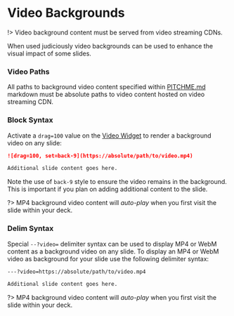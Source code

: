 # Video Backgrounds

!> Video background content must be served from video streaming CDNs.

When used judiciously video backgrounds can be used to enhance the visual impact of some slides.

### Video Paths

All paths to background video content specified within [PITCHME.md](/conventions/pitchme-md.md) markdown must be absolute paths to video content hosted on video streaming CDN.

### Block Syntax

Activate a `drag=100` value on the [Video Widget](/videos/widget.md) to render a background video on any slide:

```markdown
![drag=100, set=back-9](https://absolute/path/to/video.mp4)

Additional slide content goes here.
```

Note the use of `back-9` style to ensure the video remains in the background. This is important if you plan on adding additional content to the slide.

?> MP4 background video content will *auto-play* when you first visit the slide within your deck.

### Delim Syntax

Special `--?video=` delimiter syntax can be used to display MP4 or WebM content as a background video on any slide. To display an MP4 or WebM video as background for your slide use the following delimiter syntax:

```markdown
---?video=https://absolute/path/to/video.mp4

Additional slide content goes here.

```

?> MP4 background video content will *auto-play* when you first visit the slide within your deck.

